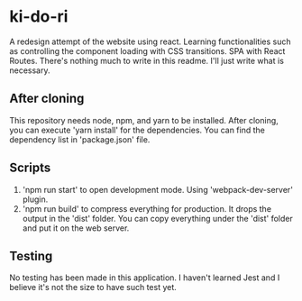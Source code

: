 # ki-do-ri
A redesign attempt of the website using react. Learning functionalities such as controlling the component loading with CSS transitions. SPA with React Routes.
There's nothing much to write in this readme. I'll just write what is necessary.

## After cloning
This repository needs node, npm, and yarn to be installed. After cloning, you can execute 'yarn install' for the dependencies. You can find the dependency list in 'package.json' file.

## Scripts
1. 'npm run start' to open development mode. Using 'webpack-dev-server' plugin.
2. 'npm run build' to compress everything for production. It drops the output in the 'dist' folder. You can copy everything under the 'dist' folder and put it on the web server.

## Testing
No testing has been made in this application. I haven't learned Jest and I believe it's not the size to have such test yet.

